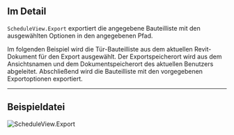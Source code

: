 ## Im Detail
`ScheduleView.Export` exportiert die angegebene Bauteilliste mit den ausgewählten Optionen in den angegebenen Pfad.

Im folgenden Beispiel wird die Tür-Bauteilliste aus dem aktuellen Revit-Dokument für den Export ausgewählt. Der Exportspeicherort wird aus dem Ansichtsnamen und dem Dokumentspeicherort des aktuellen Benutzers abgeleitet. Abschließend wird die Bauteilliste mit den vorgegebenen Exportoptionen exportiert.
___
## Beispieldatei

![ScheduleView.Export](./Revit.Elements.Views.ScheduleView.Export_img.jpg)
